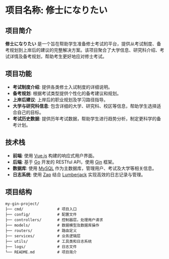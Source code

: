 # 项目名称: 修士になりたい

## 项目简介
**修士になりたい** 是一个旨在帮助学生准备修士考试的平台，提供从考试制度、备考规划到上岸后的建议的完整解决方案。该项目聚合了大学信息、研究科介绍、考试详情及备考规划，帮助考生更好地应对修士考试。

## 项目功能
- **考试制度介绍**: 提供各类修士入试制度的详细说明。
- **备考规划**: 根据考试类型提供个性化的备考建议和规划。
- **上岸后建议**: 上岸后的职业规划及学习路径指导。
- **大学与研究科信息**: 包含详细的大学、研究科、校区等信息，帮助学生选择适合自己的目标。
- **考试历史数据**: 提供历年考试数据，帮助学生进行趋势分析，制定更科学的备考计划。

## 技术栈
- **前端**: 使用 [Vue.js](https://vuejs.org/) 构建的响应式用户界面。
- **后端**: 基于 [Go](https://golang.org/) 开发的 RESTful API，使用 [Gin](https://gin-gonic.com/) 框架。
- **数据库**: 使用 [MySQL](https://www.mysql.com/) 作为主数据库，管理用户、考试及大学等相关信息。
- **日志系统**: 使用 [Zap](https://github.com/uber-go/zap) 结合 [Lumberjack](https://github.com/natefinch/lumberjack) 实现高效的日志记录与管理。

## 项目结构
```plaintext
my-gin-project/
├── cmd/               # 项目入口
├── config/            # 配置文件
├── controllers/       # 控制器层，处理用户请求
├── models/            # 数据模型及数据库操作
├── routers/           # 路由定义
├── services/          # 业务逻辑层
├── utils/             # 工具类和日志系统
├── logs/              # 日志文件
└── README.md          # 项目简介
